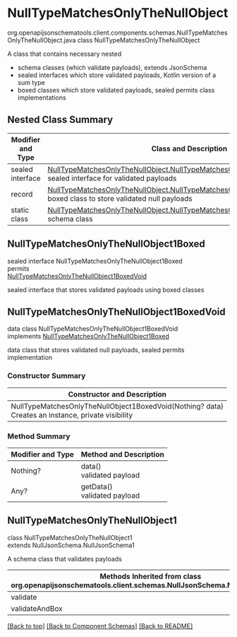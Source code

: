 # NullTypeMatchesOnlyTheNullObject
org.openapijsonschematools.client.components.schemas.NullTypeMatchesOnlyTheNullObject.java
class NullTypeMatchesOnlyTheNullObject<br>

A class that contains necessary nested
- schema classes (which validate payloads), extends JsonSchema
- sealed interfaces which store validated payloads, Kotlin version of a sum type
- boxed classes which store validated payloads, sealed permits class implementations

## Nested Class Summary
| Modifier and Type | Class and Description |
| ----------------- | ---------------------- |
| sealed interface | [NullTypeMatchesOnlyTheNullObject.NullTypeMatchesOnlyTheNullObject1Boxed](#nulltypematchesonlythenullobject1boxed)<br> sealed interface for validated payloads |
| record | [NullTypeMatchesOnlyTheNullObject.NullTypeMatchesOnlyTheNullObject1BoxedVoid](#nulltypematchesonlythenullobject1boxedvoid)<br> boxed class to store validated null payloads |
| static class | [NullTypeMatchesOnlyTheNullObject.NullTypeMatchesOnlyTheNullObject1](#nulltypematchesonlythenullobject1)<br> schema class |

## NullTypeMatchesOnlyTheNullObject1Boxed
sealed interface NullTypeMatchesOnlyTheNullObject1Boxed<br>
permits<br>
[NullTypeMatchesOnlyTheNullObject1BoxedVoid](#nulltypematchesonlythenullobject1boxedvoid)

sealed interface that stores validated payloads using boxed classes

## NullTypeMatchesOnlyTheNullObject1BoxedVoid
data class NullTypeMatchesOnlyTheNullObject1BoxedVoid<br>
implements [NullTypeMatchesOnlyTheNullObject1Boxed](#nulltypematchesonlythenullobject1boxed)

data class that stores validated null payloads, sealed permits implementation

### Constructor Summary
| Constructor and Description |
| --------------------------- |
| NullTypeMatchesOnlyTheNullObject1BoxedVoid(Nothing? data)<br>Creates an instance, private visibility |

### Method Summary
| Modifier and Type | Method and Description |
| ----------------- | ---------------------- |
| Nothing? | data()<br>validated payload |
| Any? | getData()<br>validated payload |

## NullTypeMatchesOnlyTheNullObject1
class NullTypeMatchesOnlyTheNullObject1<br>
extends NullJsonSchema.NullJsonSchema1

A schema class that validates payloads

| Methods Inherited from class org.openapijsonschematools.client.schemas.NullJsonSchema.NullJsonSchema1 |
| ------------------------------------------------------------------ |
| validate                                                           |
| validateAndBox                                                     |

[[Back to top]](#top) [[Back to Component Schemas]](../../../README.md#Component-Schemas) [[Back to README]](../../../README.md)
